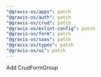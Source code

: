 ```yaml
---
"@gravis-os/apps": patch
"@gravis-os/auth": patch
"@gravis-os/crud": patch
"@gravis-os/eslint-config": patch
"@gravis-os/form": patch
"@gravis-os/saas": patch
"@gravis-os/types": patch
"@gravis-os/ui": patch
---
```


Add CrudFormGroup
